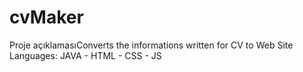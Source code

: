 # cvMaker
 Proje açıklamasıConverts the informations written for CV to Web Site Languages: JAVA - HTML - CSS - JS
